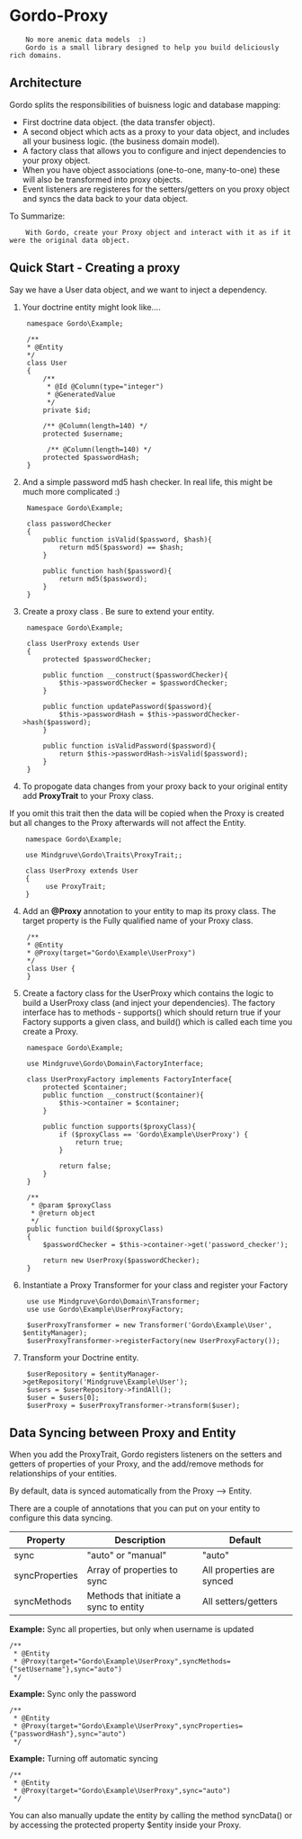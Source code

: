 # Gordo-Proxy
        No more anemic data models  :) 
        Gordo is a small library designed to help you build deliciously rich domains.  

## Architecture
Gordo splits the responsibilities of buisness logic and database mapping:
- First doctrine data object. (the data transfer object).
- A second object which acts as a proxy to your data object, and includes all your business logic. (the business domain model).
- A factory class that allows you to configure and inject dependencies to your proxy object.
- When you have object associations (one-to-one, many-to-one) these will also be transformed into proxy objects.  
- Event listeners are registeres for the setters/getters on you proxy object and syncs the data back to your data object.     

To Summarize:

        With Gordo, create your Proxy object and interact with it as if it were the original data object.

## Quick Start - Creating a proxy
Say we have a User data object, and we want to inject a dependency.

1. Your doctrine entity might look like....

        namespace Gordo\Example;
        
        /**
        * @Entity
        */
        class User 
        {
            /**
             * @Id @Column(type="integer")
             * @GeneratedValue
             */
            private $id;
    
            /** @Column(length=140) */
            protected $username;       
            
             /** @Column(length=140) */
            protected $passwordHash;    
        }
        
2. And a simple password md5 hash checker.  In real life, this might be much more complicated :)    

        Namespace Gordo\Example;
        
        class passwordChecker
        {
            public function isValid($password, $hash){
                return md5($password) == $hash;
            }
        
            public function hash($password){
                return md5($password);
            }
        }

        
2. Create a proxy class .  Be sure to extend your entity.

        namespace Gordo\Example;
        
        class UserProxy extends User 
        {
            protected $passwordChecker;
            
            public function __construct($passwordChecker){
                $this->passwordChecker = $passwordChecker;
            }
            
            public function updatePassword($password){
                $this->passwordHash = $this->passwordChecker->hash($password);
            }
            
            public function isValidPassword($password){
                return $this->passwordHash->isValid($password);
            }
        }

3. To propogate data changes from your proxy back to your original entity add  **ProxyTrait** to your Proxy class.  

If you omit this trait then the data will be copied when the Proxy is created but all changes to the Proxy afterwards will not affect the Entity.

        namespace Gordo\Example;
        
        use Mindgruve\Gordo\Traits\ProxyTrait;;
        
        class UserProxy extends User 
        {
             use ProxyTrait;
        }

4. Add an **@Proxy** annotation to your entity to map its proxy class.  The target property is the Fully qualified name of your Proxy class.

        /**
        * @Entity
        * @Proxy(target="Gordo\Example\UserProxy")
        */
        class User {
        }

5. Create a factory class for the UserProxy which contains the logic to build a UserProxy class (and inject your dependencies).  The factory interface has to methods - supports() which should return true if your Factory supports a given class, and build() which is called each time you create a Proxy.

        namespace Gordo\Example;
        
        use Mindgruve\Gordo\Domain\FactoryInterface;
        
        class UserProxyFactory implements FactoryInterface{
            protected $container;
            public function __construct($container){
                $this->container = $container;
            }
            
            public function supports($proxyClass){
                if ($proxyClass == 'Gordo\Example\UserProxy') {
                    return true;
                }

                return false;
            }
        }
        
        /**
         * @param $proxyClass
         * @return object
         */
        public function build($proxyClass)
        {
            $passwordChecker = $this->container->get('password_checker');
    
            return new UserProxy($passwordChecker);
        }    
        
6. Instantiate a Proxy Transformer for your class and register your Factory

        use use Mindgruve\Gordo\Domain\Transformer;
        use use Gordo\Example\UserProxyFactory;
        
        $userProxyTransformer = new Transformer('Gordo\Example\User', $entityManager);
        $userProxyTransformer->registerFactory(new UserProxyFactory());

7. Transform your Doctrine entity.

        $userRepository = $entityManager->getRepository('Mindgruve\Example\User');
        $users = $userRepository->findAll();
        $user = $users[0];
        $userProxy = $userProxyTransformer->transform($user);

## Data Syncing between Proxy and Entity
When you add the ProxyTrait, Gordo registers listeners on the setters and getters of properties of your Proxy, and the add/remove methods for relationships of your entities.  

By default, data is synced automatically from the Proxy --> Entity.

There are a couple of annotations that you can put on your entity to configure this data syncing.

|  Property | Description  | Default  |
|---|---|---|
| sync  | "auto" or "manual"  | "auto"  |
| syncProperties  | Array of properties to sync  | All properties are synced  |
| syncMethods  | Methods that initiate a sync to entity  | All setters/getters  |

**Example:** Sync all properties, but only when username is updated

    /**
     * @Entity
     * @Proxy(target="Gordo\Example\UserProxy",syncMethods={"setUsername"},sync="auto")
     */

**Example:** Sync only the password

    /**
     * @Entity
     * @Proxy(target="Gordo\Example\UserProxy",syncProperties={"passwordHash"},sync="auto")
     */

**Example:** Turning off automatic syncing

    /**
     * @Entity
     * @Proxy(target="Gordo\Example\UserProxy",sync="auto")
     */


You can also manually update the entity by calling the method syncData() or by accessing the protected property $entity inside your Proxy.








